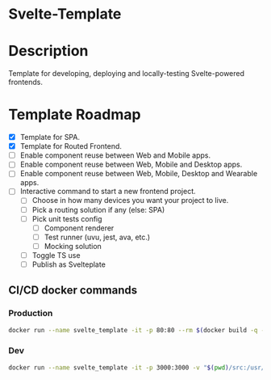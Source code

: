 # Svelte-Template

# Description
Template for developing, deploying and locally-testing Svelte-powered frontends.

# Template Roadmap
* [x] Template for SPA.
* [x] Template for Routed Frontend.
* [ ] Enable component reuse between Web and Mobile apps.
* [ ] Enable component reuse between Web, Mobile and Desktop apps.
* [ ] Enable component reuse between Web, Mobile, Desktop and Wearable apps.
* [ ] Interactive command to start a new frontend project.
    * [ ] Choose in how many devices you want your project to live.
    * [ ] Pick a routing solution if any (else: SPA)
    * [ ] Pick unit tests config
        * [ ] Component renderer
        * [ ] Test runner (uvu, jest, ava, etc.)
        * [ ] Mocking solution
    * [ ] Toggle TS use
    * [ ] Publish as Svelteplate

## CI/CD docker commands

### Production
```sh
docker run --name svelte_template -it -p 80:80 --rm $(docker build -q -f Dockerfile.build .)
```

### Dev
```sh
docker run --name svelte_template -it -p 3000:3000 -v "$(pwd)/src:/usr/src/app/src" --rm $(docker build -q -f Dockerfile.dev .)
```
